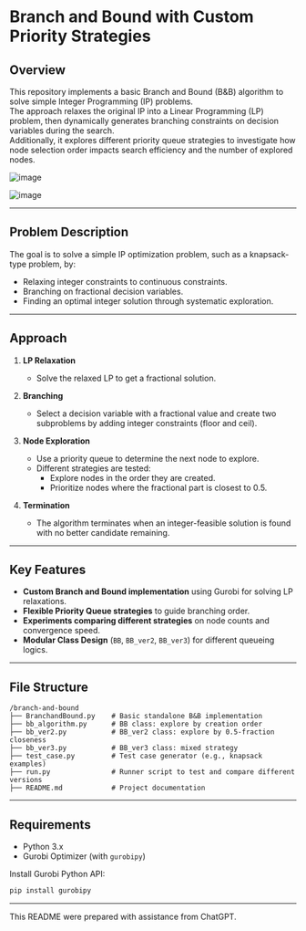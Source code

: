 # Branch and Bound with Custom Priority Strategies

## Overview

This repository implements a basic Branch and Bound (B&B) algorithm to solve simple Integer Programming (IP) problems.  
The approach relaxes the original IP into a Linear Programming (LP) problem, then dynamically generates branching constraints on decision variables during the search.  
Additionally, it explores different priority queue strategies to investigate how node selection order impacts search efficiency and the number of explored nodes.

![image](https://github.com/user-attachments/assets/b59251f7-defe-4bd2-a9ae-fabdf8d9fe5d)

![image](https://github.com/user-attachments/assets/31815ff0-67d6-404a-9920-60636c9dab4a)

---

## Problem Description

The goal is to solve a simple IP optimization problem, such as a knapsack-type problem, by:
- Relaxing integer constraints to continuous constraints.
- Branching on fractional decision variables.
- Finding an optimal integer solution through systematic exploration.

---

## Approach

1. **LP Relaxation**  
   - Solve the relaxed LP to get a fractional solution.

2. **Branching**  
   - Select a decision variable with a fractional value and create two subproblems by adding integer constraints (floor and ceil).

3. **Node Exploration**  
   - Use a priority queue to determine the next node to explore.
   - Different strategies are tested:
     - Explore nodes in the order they are created.
     - Prioritize nodes where the fractional part is closest to 0.5.

4. **Termination**  
   - The algorithm terminates when an integer-feasible solution is found with no better candidate remaining.

---

## Key Features

- **Custom Branch and Bound implementation** using Gurobi for solving LP relaxations.
- **Flexible Priority Queue strategies** to guide branching order.
- **Experiments comparing different strategies** on node counts and convergence speed.
- **Modular Class Design** (`BB`, `BB_ver2`, `BB_ver3`) for different queueing logics.

---

## File Structure

```
/branch-and-bound
├── BranchandBound.py    # Basic standalone B&B implementation
├── bb_algorithm.py      # BB class: explore by creation order
├── bb_ver2.py           # BB_ver2 class: explore by 0.5-fraction closeness
├── bb_ver3.py           # BB_ver3 class: mixed strategy
├── test_case.py         # Test case generator (e.g., knapsack examples)
├── run.py               # Runner script to test and compare different versions
├── README.md            # Project documentation
```

---

## Requirements

- Python 3.x
- Gurobi Optimizer (with `gurobipy`)

Install Gurobi Python API:
```bash
pip install gurobipy
```

---

This README were prepared with assistance from ChatGPT.
